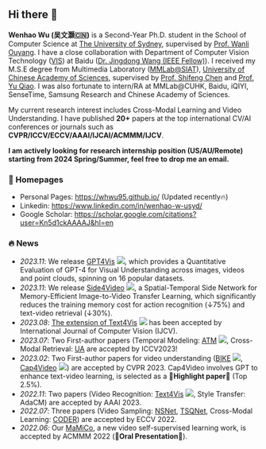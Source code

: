## Hi there 👋

**Wenhao Wu (吴文灏🇨🇳)** is a Second-Year Ph.D. student in the School of Computer Science at [The University of Sydney](https://www.sydney.edu.au/), supervised by [Prof. Wanli Ouyang](https://wlouyang.github.io/). I have a close collaboration with Department of Computer Vision Technology ([VIS](https://vis.baidu.com/)) at Baidu ([Dr. Jingdong Wang (IEEE Fellow)](https://jingdongwang2017.github.io/)). I received my M.S.E degree from Multimedia Laboratory ([MMLab@SIAT](http://mmlab.siat.ac.cn/)), [University of Chinese Academy of Sciences](http://english.ucas.ac.cn/), supervised by [Prof. Shifeng Chen](https://scholar.google.com/citations?user=6X77S3cAAAAJ&hl=en) and [Prof. Yu Qiao](http://mmlab.siat.ac.cn/yuqiao/).
I was also fortunate to intern/RA at MMLab@CUHK, Baidu, iQIYI, SenseTime, Samsung Research and Chinese Academy of Sciences.

My current research interest includes Cross-Modal Learning and Video Understanding. I have published **20+** papers at the top international CV/AI conferences or journals such as **CVPR/ICCV/ECCV/AAAI/IJCAI/ACMMM/IJCV**.

**I am actively looking for research internship position (US/AU/Remote) starting from 2024 Spring/Summer, feel free to drop me an email.**

### 📎 Homepages
- Personal Pages: https://whwu95.github.io/ (Updated recently🔥)
- Linkedin: https://www.linkedin.com/in/wenhao-w-usyd/
- Google Scholar: https://scholar.google.com/citations?user=Kn5d1ckAAAAJ&hl=en

### 🔥 News
- *2023.11*: We release [GPT4Vis](https://arxiv.org/abs/2311.15732)  [![](https://img.shields.io/github/stars/whwu95/GPT4Vis?color=success&logo=github)](https://github.com/whwu95/GPT4Vis), which provides a Quantitative Evaluation of GPT-4 for Visual Understanding across images, videos and point clouds, spinning on 16 popular datasets.
- *2023.11*: We release [Side4Video](https://arxiv.org/abs/2311.15769) [![](https://img.shields.io/github/stars/HJYao00/Side4Video?color=success&logo=github)](https://github.com/HJYao00/Side4Video), a Spatial-Temporal Side Network for Memory-Efficient Image-to-Video Transfer Learning, which significantly reduces the training memory cost for action recognition (↓75%) and text-video retrieval (↓30%).
- *2023.08*: [The extension of Text4Vis](https://link.springer.com/article/10.1007/s11263-023-01876-w) [![](https://img.shields.io/github/stars/whwu95/Text4Vis?color=success&logo=github)](https://github.com/whwu95/Text4Vis) has been accepted by International Journal of Computer Vision (IJCV).
- *2023.07*: Two First-author papers (Temporal Modeling: [ATM](https://github.com/whwu95/ATM) [![](https://img.shields.io/github/stars/whwu95/ATM?color=success&logo=github)](https://github.com/whwu95/ATM), Cross-Modal Retrieval: [UA](https://arxiv.org/abs/2301.06309) are accepted by ICCV2023!
- *2023.02*: Two First-author papers for video understanding ([BIKE](https://github.com/whwu95/BIKE) [![](https://img.shields.io/github/stars/whwu95/BIKE?color=success&logo=github)](https://github.com/whwu95/BIKE), [Cap4Video](https://github.com/whwu95/Cap4Video) [![](https://img.shields.io/github/stars/whwu95/Cap4Video?color=success&logo=github)](https://github.com/whwu95/Cap4Video)) are accepted by CVPR 2023. Cap4Video involves GPT to enhance text-video learning, is selected as a 🎉**Highlight paper**🎉 (Top 2.5%).
- *2022.11*: Two papers (Video Recognition: [Text4Vis](https://github.com/whwu95/Text4Vis) [![](https://img.shields.io/github/stars/whwu95/Text4Vis?color=success&logo=github)](https://github.com/whwu95/Text4Vis), Style Transfer: AdaCM) are accepted by AAAI 2023.
- *2022.07*: Three papers (Video Sampling: [NSNet](https://arxiv.org/pdf/2207.10388.pdf), [TSQNet](https://arxiv.org/pdf/2207.10379.pdf), Cross-Modal Learning: [CODER](https://arxiv.org/pdf/2208.09843.pdf)) are accepted by ECCV 2022.
- *2022.06*: Our [MaMiCo](https://dl.acm.org/doi/10.1145/3503161.3547888), a new video self-supervised learning work, is accepted by ACMMM 2022 (🎉**Oral Presentation**🎉).

